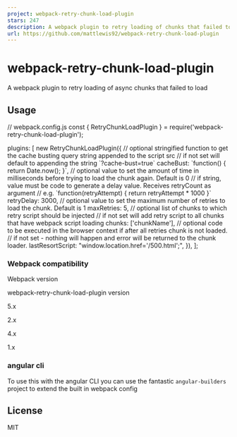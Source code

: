 ```yaml
---
project: webpack-retry-chunk-load-plugin
stars: 247
description: A webpack plugin to retry loading of chunks that failed to load
url: https://github.com/mattlewis92/webpack-retry-chunk-load-plugin
---
```


webpack-retry-chunk-load-plugin
===============================

A webpack plugin to retry loading of async chunks that failed to load

Usage
-----

// webpack.config.js
const { RetryChunkLoadPlugin } \= require('webpack-retry-chunk-load-plugin');

plugins: \[
  new RetryChunkLoadPlugin({
    // optional stringified function to get the cache busting query string appended to the script src
    // if not set will default to appending the string \`?cache-bust=true\`
    cacheBust: \`function() {
      return Date.now();
    }\`,
    // optional value to set the amount of time in milliseconds before trying to load the chunk again. Default is 0
    // if string, value must be code to generate a delay value. Receives retryCount as argument 
    // e.g. \`function(retryAttempt) { return retryAttempt \* 1000 }\`
    retryDelay: 3000,
    // optional value to set the maximum number of retries to load the chunk. Default is 1
    maxRetries: 5,
    // optional list of chunks to which retry script should be injected
    // if not set will add retry script to all chunks that have webpack script loading
    chunks: \['chunkName'\],
    // optional code to be executed in the browser context if after all retries chunk is not loaded.
    // if not set - nothing will happen and error will be returned to the chunk loader.
    lastResortScript: "window.location.href='/500.html';",
  }),
\];

### Webpack compatibility

Webpack version

webpack-retry-chunk-load-plugin version

5.x

2.x

4.x

1.x

### angular cli

To use this with the angular CLI you can use the fantastic `angular-builders` project to extend the built in webpack config

License
-------

MIT
